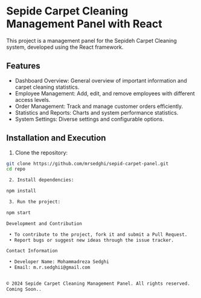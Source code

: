 # Sepide Carpet Cleaning Management Panel with React

This project is a management panel for the Sepideh Carpet Cleaning system, developed using the React framework.

## Features

- Dashboard Overview: General overview of important information and carpet cleaning statistics.
- Employee Management: Add, edit, and remove employees with different access levels.
- Order Management: Track and manage customer orders efficiently.
- Statistics and Reports: Charts and system performance statistics.
- System Settings: Diverse settings and configurable options.

## Installation and Execution

1. Clone the repository:

```bash
git clone https://github.com/mrsedghi/sepid-carpet-panel.git
cd repo

 2. Install dependencies:

npm install

 3. Run the project:

npm start

Development and Contribution

 • To contribute to the project, fork it and submit a Pull Request.
 • Report bugs or suggest new ideas through the issue tracker.

Contact Information

 • Developer Name: Mohammadreza Sedghi 
 • Email: m.r.sedghii@gmail.com


© 2024 Sepide Carpet Cleaning Management Panel. All rights reserved.
Coming Soon..
